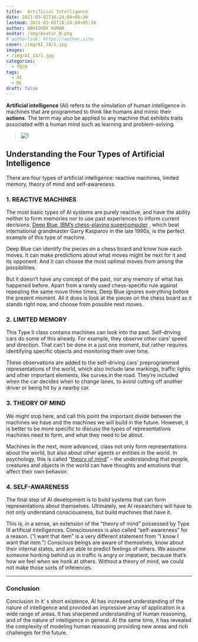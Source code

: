 ```yaml
---
title:  Artificial Intelligence
date: 2021-03-02T16:24:04+05:30
lastmod: 2021-03-02T16:24:04+05:30
author: ABHISHEK KUMAR
avatar: /img/Avatar_M.png
# authorlink: https://author.site
cover: /img/AI_14/1.jpg
images: 
- /img/AI_14/1.jpg
categories:
  - TECH
tags:
  - AI
  - ML
draft: false
---
```


**Artificial intelligence** (AI) refers to the simulation of human intelligence in machines that are programmed to think like humans and mimic their **actions**. The term may also be applied to any machine that exhibits traits associated with a human mind such as learning and problem-solving.

<!--more-->

> ![1](/img/AI_14/1.jpg)


## Understanding the Four Types of Artificial Intelligence

There are four types of artificial intelligence: reactive machines, limited memory, theory of mind and self-awareness.


### 1. REACTIVE MACHINES

The most basic types of AI systems are purely reactive, and have the ability neither to form memories nor to use past experiences to inform current decisions. [Deep Blue, IBM’s chess-playing supercomputer](https://www.techrepublic.com/article/ibm-watson-the-inside-story-of-how-the-jeopardy-winning-supercomputer-was-born-and-what-it-wants-to-do-next/) , which beat international grandmaster Garry Kasparov in the late 1990s, is the perfect example of this type of machine.

Deep Blue can identify the pieces on a chess board and know how each moves. It can make predictions about what moves might be next for it and its opponent. And it can choose the most optimal moves from among the possibilities.

But it doesn’t have any concept of the past, nor any memory of what has happened before. Apart from a rarely used chess-specific rule against repeating the same move three times, Deep Blue ignores everything before the present moment. All it does is look at the pieces on the chess board as it stands right now, and choose from possible next moves.


### 2. LIMITED MEMORY

This Type II class contains machines can look into the past. Self-driving cars do some of this already. For example, they observe other cars’ speed and direction. That can’t be done in a just one moment, but rather requires identifying specific objects and monitoring them over time.

These observations are added to the self-driving cars’ preprogrammed representations of the world, which also include lane markings, traffic lights and other important elements, like curves in the road. They’re included when the car decides when to change lanes, to avoid cutting off another driver or being hit by a nearby car.


### 3. THEORY OF MIND

We might stop here, and call this point the important divide between the machines we have and the machines we will build in the future. However, it is better to be more specific to discuss the types of representations machines need to form, and what they need to be about.

Machines in the next, more advanced, class not only form representations about the world, but also about other agents or entities in the world. In psychology, this is called  “[theory of mind](https://www.cambridge.org/core/journals/behavioral-and-brain-sciences/article/does-the-chimpanzee-have-a-theory-of-mind/1E96B02CD9850016B7C93BC6D2FEF1D0)”  – the understanding that people, creatures and objects in the world can have thoughts and emotions that affect their own behavior.


### 4. SELF-AWARENESS

The final step of AI development is to build systems that can form representations about themselves. Ultimately, we AI researchers will have to not only understand consciousness, but build machines that have it.

This is, in a sense, an extension of the “theory of mind” possessed by Type III artificial intelligences. Consciousness is also called “self-awareness” for a reason. (“I want that item” is a very different statement from “I know I want that item.”) Conscious beings are aware of themselves, know about their internal states, and are able to predict feelings of others. We assume someone honking behind us in traffic is angry or impatient, because that’s how we feel when we honk at others. Without a theory of mind, we could not make those sorts of inferences.

---

###	Conclusion

Conclusion In it’ s short existence, AI has increased understanding of the nature of intelligence and provided an impressive array of application in a wide range of areas. It has sharpened understanding of human reasoning, and of the nature of intelligence in general. At the same time, it has revealed the complexity of modeling human reasoning providing new areas and rich challenges for the future.

